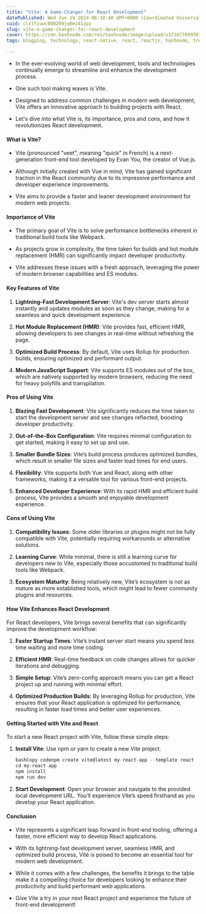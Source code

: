 ```yaml
---
title: "Vite: A Game-Changer for React Development"
datePublished: Wed Jun 19 2024 06:18:40 GMT+0000 (Coordinated Universal Time)
cuid: clxlfzuwc000209jq6mi41zpz
slug: vite-a-game-changer-for-react-development
cover: https://cdn.hashnode.com/res/hashnode/image/upload/v1718776997015/93f988d3-1135-4e36-8073-ec54137c3b81.png
tags: blogging, technology, react-native, react, reactjs, hashnode, trending, hashnodecommunity, technical-writing-1, vite, hashnodebootcamp, reacthooks, blogswithcc, vitejs, vite-react-app

---
```


* In the ever-evolving world of web development, tools and technologies continually emerge to streamline and enhance the development process.
    
* One such tool making waves is Vite.
    
* Designed to address common challenges in modern web development, Vite offers an innovative approach to building projects with React.
    
* Let's dive into what Vite is, its importance, pros and cons, and how it revolutionizes React development.
    

#### What is Vite?

* Vite (pronounced "veet", meaning "quick" in French) is a next-generation front-end tool developed by Evan You, the creator of Vue.js.
    
* Although initially created with Vue in mind, Vite has gained significant traction in the React community due to its impressive performance and developer experience improvements.
    
* Vite aims to provide a faster and leaner development environment for modern web projects.
    

#### Importance of Vite

* The primary goal of Vite is to solve performance bottlenecks inherent in traditional build tools like Webpack.
    
* As projects grow in complexity, the time taken for builds and hot module replacement (HMR) can significantly impact developer productivity.
    
* Vite addresses these issues with a fresh approach, leveraging the power of modern browser capabilities and ES modules.
    

#### Key Features of Vite

1. **Lightning-Fast Development Server**: Vite's dev server starts almost instantly and updates modules as soon as they change, making for a seamless and quick development experience.
    
2. **Hot Module Replacement (HMR)**: Vite provides fast, efficient HMR, allowing developers to see changes in real-time without refreshing the page.
    
3. **Optimized Build Process**: By default, Vite uses Rollup for production builds, ensuring optimized and performant output.
    
4. **Modern JavaScript Support**: Vite supports ES modules out of the box, which are natively supported by modern browsers, reducing the need for heavy polyfills and transpilation.
    

#### Pros of Using Vite

1. **Blazing Fast Development**: Vite significantly reduces the time taken to start the development server and see changes reflected, boosting developer productivity.
    
2. **Out-of-the-Box Configuration**: Vite requires minimal configuration to get started, making it easy to set up and use.
    
3. **Smaller Bundle Sizes**: Vite’s build process produces optimized bundles, which result in smaller file sizes and faster load times for end users.
    
4. **Flexibility**: Vite supports both Vue and React, along with other frameworks, making it a versatile tool for various front-end projects.
    
5. **Enhanced Developer Experience**: With its rapid HMR and efficient build process, Vite provides a smooth and enjoyable development experience.
    

#### Cons of Using Vite

1. **Compatibility Issues**: Some older libraries or plugins might not be fully compatible with Vite, potentially requiring workarounds or alternative solutions.
    
2. **Learning Curve**: While minimal, there is still a learning curve for developers new to Vite, especially those accustomed to traditional build tools like Webpack.
    
3. **Ecosystem Maturity**: Being relatively new, Vite’s ecosystem is not as mature as more established tools, which might lead to fewer community plugins and resources.
    

#### How Vite Enhances React Development

For React developers, Vite brings several benefits that can significantly improve the development workflow:

1. **Faster Startup Times**: Vite’s instant server start means you spend less time waiting and more time coding.
    
2. **Efficient HMR**: Real-time feedback on code changes allows for quicker iterations and debugging.
    
3. **Simple Setup**: Vite’s zero-config approach means you can get a React project up and running with minimal effort.
    
4. **Optimized Production Builds**: By leveraging Rollup for production, Vite ensures that your React application is optimized for performance, resulting in faster load times and better user experiences.
    

#### Getting Started with Vite and React

To start a new React project with Vite, follow these simple steps:

1. **Install Vite**: Use npm or yarn to create a new Vite project.
    
    ```javascript
    bashCopy codenpm create vite@latest my-react-app --template react
    cd my-react-app
    npm install
    npm run dev
    ```
    
2. **Start Development**: Open your browser and navigate to the provided local development URL. You’ll experience Vite’s speed firsthand as you develop your React application.
    

#### Conclusion

* Vite represents a significant leap forward in front-end tooling, offering a faster, more efficient way to develop React applications.
    
* With its lightning-fast development server, seamless HMR, and optimized build process, Vite is poised to become an essential tool for modern web development.
    
* While it comes with a few challenges, the benefits it brings to the table make it a compelling choice for developers looking to enhance their productivity and build performant web applications.
    
* Give Vite a try in your next React project and experience the future of front-end development!